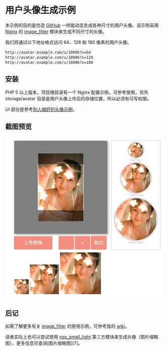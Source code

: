 # 用户头像生成示例

本示例的目的是仿造 [GitHub][1] 一样能动态生成各种尺寸的用户头像。该示例采用 [Nginx][2] 的 [image_filter][3] 模块来生成不同尺寸的头像。

我们将通过以下地址格式访问 64、128 和 180 像素的用户头像。

```
http://avatar.example.com/u/10086?s=64
http://avatar.example.com/u/10086?s=128
http://avatar.example.com/u/10086?s=180
```

## 安装

PHP 5 以上版本，项目根目录有一个 Nginx 配置示例，可参考使用，另外 storage/avatar 目录是用户头像上传后的存储位置，所以必须有可写权限。

UI 部分是参考[别人做好的头像示例][4]。

## 截图预览

![](public/img/preview.jpg)

## 后记

如需了解更多有关 [image_filter][3] 的使用示例，可参考我的 [wiki][5]。
 
读者实际上也可以尝试使用 [ngx_small_light][6] 第三方模块来生成头像（图片缩略图），更多信息可查询[图片缩略图][7]。


[1]: https://github.com/
[2]: http://nginx.org/
[3]: http://nginx.org/en/docs/http/ngx_http_image_filter_module.html
[4]: https://zhuanlan.zhihu.com/p/27866168
[5]: https://github.com/aisuhua/wiki/tree/master/thumb2
[6]: https://github.com/aisuhua/wiki/tree/master/thumb